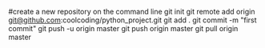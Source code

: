 #create a new repository on the command line
git init
git remote add origin git@github.com:coolcoding/python_project.git
git add .
git commit -m "first commit"
git push -u origin master
git push origin master
git pull origin master
